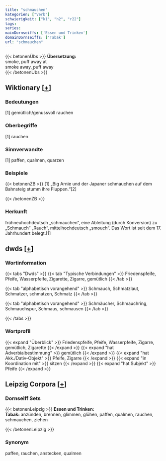 ```yaml
---
title: "schmauchen"
kategorien: ["Verb"]
schwierigkeit: ["k1", "h2", "r22"]
tags:
series:
mainDornseiffs: ['Essen und Trinken']
domainDornseiffs: ['Tabak']
url: "schmauchen"
---
```


{{< betonenÜbs >}}
**Übersetzung:**  
smoke, puff away at  
smoke away, puff away  
{{< /betonenÜbs >}}

## Wiktionary [[+](https://de.wiktionary.org/wiki/schmauchen)]

### Bedeutungen
[1] gemütlich/genussvoll rauchen  

### Oberbegriffe
[1] rauchen  

### Sinnverwandte
[1] paffen, qualmen, quarzen  

### Beispiele
{{< betonenZB >}}
[1] „Big Arnie und der Japaner schmauchen auf dem Bahnsteig stumm ihre Fluppen.“[2]  

{{< /betonenZB >}}
### Herkunft
frühneuhochdeutsch „schmauchen“, eine Ableitung (durch Konversion) zu „Schmauch“ „Rauch“, mittelhochdeutsch „smouch“. Das Wort ist seit dem 17. Jahrhundert belegt.[1]  



## dwds [[+](https://www.dwds.de/wb/schmauchen)]

### Wortinformation
{{< tabs "Dwds" >}}
{{< tab "Typische Verbindungen" >}}
Friedenspfeife, Pfeife, Wasserpfeife, Zigarette, Zigarre, gemütlich
{{< /tab >}}

{{< tab "alphabetisch vorangehend" >}}
Schmauch, Schmatzlaut, Schmatzer, schmatzen, Schmatz
{{< /tab >}}

{{< tab "alphabetisch vorangehend" >}}
Schmäucher, Schmauchring, Schmauchspur, Schmaus, schmausen
{{< /tab >}}

{{< /tabs >}}

### Wortprofil
{{< expand "Überblick" >}} Friedenspfeife, Pfeife, Wasserpfeife, Zigarre, gemütlich, Zigarette {{< /expand >}}
{{< expand "hat Adverbialbestimmung" >}} gemütlich {{< /expand >}}
{{< expand "hat Akk./Dativ-Objekt" >}} Pfeife, Zigarre {{< /expand >}}
{{< expand "in Koordination mit" >}} sitzen {{< /expand >}}
{{< expand "hat Subjekt" >}} Pfeife {{< /expand >}}

## Leipzig Corpora [[+](https://corpora.uni-leipzig.de/en/res?word=schmauchen&corpusId=deu_newscrawl-public_2018)]

### Dornseiff Sets
{{< betonenLeipzig >}}
**Essen und Trinken:**  
**Tabak:** anzünden, brennen, glimmen, glühen, paffen, qualmen, rauchen, schmauchen, ziehen  

{{< /betonenLeipzig >}}

### Synonym
paffen, rauchen, anstecken, qualmen

